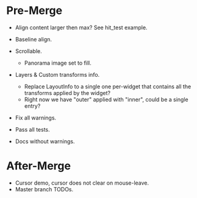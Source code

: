 # Pre-Merge

* Align content larger then max? See hit_test example.
* Baseline align.
* Scrollable.
    - Panorama image set to fill.
* Layers & Custom transforms info.
    - Replace LayoutInfo to a single one per-widget that contains all the transforms applied by the widget?
    - Right now we have "outer" applied with "inner", could be a single entry?

* Fix all warnings.
* Pass all tests.
* Docs without warnings.

# After-Merge

* Cursor demo, cursor does not clear on mouse-leave.
* Master branch TODOs.